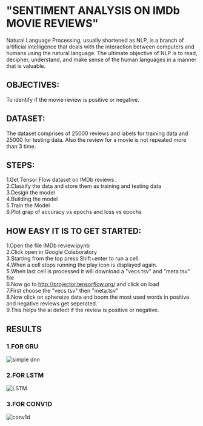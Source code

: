 

# "SENTIMENT ANALYSIS ON IMDb MOVIE REVIEWS"

Natural Language Processing, usually shortened as NLP, is a branch of artificial intelligence that deals with the interaction between computers and humans using the natural language. The ultimate objective of NLP is to read, decipher, understand, and make sense of the human languages in a manner that is valuable.

## OBJECTIVES:<br>
To identify if the movie review is positive or negative.

## DATASET:<br>
The dataset comprises of 25000 reviews and labels for training data and 25000 for testing data. Also the review for a movie is not repeated more than 3 time.<br>

## STEPS:<br>
1.Get Tensor Flow dataset on IMDb reviews .<br>
2.Classify the data and store them as training and testing data <br>
3.Design the model <br>
4.Building the model <br>
5.Train the Model <br>
6.Plot grap of accuracy vs epochs and loss vs epochs <br>

## HOW EASY IT IS TO GET STARTED:
1.Open the file IMDb review.ipynb<br>
2.Click open in Google Colaboratory<br>
3.Starting from the top press Shift+enter to run a cell.<br>
4.When a cell stops running the play icon is displayed again. <br>
5.When last cell is processed it will download a "vecs.tsv" and "meta.tsv" file <br>
6.Now go to http://projector.tensorflow.org/ and click on load<br>
7.First choose the "vecs.tsv" then "meta.tsv"<br>
8.Now click on sphereize data and boom the most used words in positive and negative reviews get seperated.<br>
9.This helps the ai detect if the review is positive or negative.

## RESULTS

### 1.FOR GRU<br>
![simple dnn](https://user-images.githubusercontent.com/68053008/87217184-3f0a3180-c364-11ea-81d4-f3377dd79e9e.png)<br>

### 2.FOR LSTM<br>
![LSTM](https://user-images.githubusercontent.com/68053008/87217191-4f221100-c364-11ea-8c93-1679c6885bb0.png)<br>

### 3.FOR CONV1D<br>
![conv1d](https://user-images.githubusercontent.com/68053008/87217221-85f82700-c364-11ea-852a-b96273cc1db1.png)

